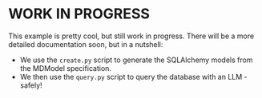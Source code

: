 # WORK IN PROGRESS

This example is pretty cool, but still work in progress. There will be a more detailed documentation soon, but in a nutshell:

- We use the `create.py` script to generate the SQLAlchemy models from the MDModel specification.
- We then use the `query.py` script to query the database with an LLM - safely!
